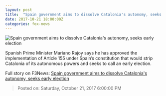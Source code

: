 ```yaml
---
layout: post
title:  "Spain government aims to dissolve Catalonia's autonomy, seeks early election"
date: 2017-10-21 18:00:00Z
categories: fox-news
---
```


![Spain government aims to dissolve Catalonia's autonomy, seeks early election](http://a57.foxnews.com/images.foxnews.com/content/dam/fox-news/images/2017/10/21/rajoy.jpg.img.png/0/0/1508590259623.png?ve=1)

Spanish Prime Minister Mariano Rajoy says he has approved the implementation of Article 155 under Spain’s constitution that would strip Catalonia of its autonomous powers and seeks to call an early election.


Full story on F3News: [Spain government aims to dissolve Catalonia's autonomy, seeks early election](http://www.f3nws.com/n/edqCZH)

> Posted on: Saturday, October 21, 2017 6:00:00 PM
